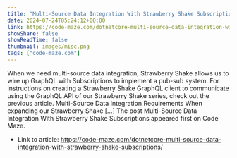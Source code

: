 ```yaml
---
title: "Multi-Source Data Integration With Strawberry Shake Subscriptions"
date: 2024-07-24T05:24:12+00:00
link: https://code-maze.com/dotnetcore-multi-source-data-integration-with-strawberry-shake-subscriptions/
showShare: false
showReadTime: false
thumbnail: images/misc.png
tags: ["code-maze.com"]
---
```

When we need multi-source data integration, Strawberry Shake allows us to wire up GraphQL with Subscriptions to implement a pub-sub system. For instructions on creating a Strawberry Shake GraphQL client to communicate using the GraphQL API of our Strawberry Shake series, check out the previous article. Multi-Source Data Integration Requirements When expanding our Strawberry Shake […]
The post Multi-Source Data Integration With Strawberry Shake Subscriptions appeared first on Code Maze.

- Link to article: https://code-maze.com/dotnetcore-multi-source-data-integration-with-strawberry-shake-subscriptions/